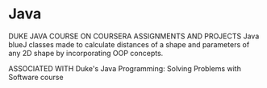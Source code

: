 # Java
DUKE JAVA COURSE ON COURSERA ASSIGNMENTS AND PROJECTS
Java blueJ classes made to calculate distances of a shape and parameters of any 2D shape by incorporating OOP concepts.

ASSOCIATED WITH Duke's Java Programming: Solving Problems with Software course

